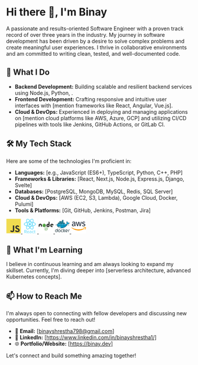 # Hi there 👋, I'm Binay

A passionate and results-oriented Software Engineer with a proven track record of over three years in the industry. My journey in software development has been driven by a desire to solve complex problems and create meaningful user experiences. I thrive in collaborative environments and am committed to writing clean, tested, and well-documented code.

## 🚀 What I Do

- **Backend Development:** Building scalable and resilient backend services using Node.js, Python, .
- **Frontend Development:** Crafting responsive and intuitive user interfaces with [mention frameworks like React, Angular, Vue.js].
- **Cloud & DevOps:** Experienced in deploying and managing applications on [mention cloud platforms like AWS, Azure, GCP] and utilizing CI/CD pipelines with tools like Jenkins, GitHub Actions, or GitLab CI.

## 🛠️ My Tech Stack

Here are some of the technologies I'm proficient in:

- **Languages:** [e.g., JavaScript (ES6+), TypeScript, Python, C++, PHP]
- **Frameworks & Libraries:** [React, Next.js, Node.js, Express.js, Django, Svelte]
- **Databases:** [PostgreSQL, MongoDB, MySQL, Redis, SQL Server]
- **Cloud & DevOps:** [AWS (EC2, S3, Lambda), Google Cloud, Docker, Pulumi]
- **Tools & Platforms:** [Git, GitHub, Jenkins, Postman, Jira]



<p align="left">
  <a href="https://developer.mozilla.org/en-US/docs/Web/JavaScript" target="_blank" rel="noreferrer">
    <img src="https://raw.githubusercontent.com/devicons/devicon/master/icons/javascript/javascript-original.svg" alt="javascript" width="40" height="40"/>
  </a>
  <a href="https://reactjs.org/" target="_blank" rel="noreferrer">
    <img src="https://raw.githubusercontent.com/devicons/devicon/master/icons/react/react-original-wordmark.svg" alt="react" width="40" height="40"/>
  </a>
  <a href="https://nodejs.org" target="_blank" rel="noreferrer">
    <img src="https://raw.githubusercontent.com/devicons/devicon/master/icons/nodejs/nodejs-original-wordmark.svg" alt="nodejs" width="40" height="40"/>
  </a>
    <a href="https://www.docker.com/" target="_blank" rel="noreferrer">
    <img src="https://raw.githubusercontent.com/devicons/devicon/master/icons/docker/docker-original-wordmark.svg" alt="docker" width="40" height="40"/>
  </a>
  <a href="https://aws.amazon.com" target="_blank" rel="noreferrer">
    <img src="https://raw.githubusercontent.com/devicons/devicon/master/icons/amazonwebservices/amazonwebservices-original-wordmark.svg" alt="aws" width="40" height="40"/>
  </a>
</p>


## 🌱 What I'm Learning

I believe in continuous learning and am always looking to expand my skillset. Currently, I'm diving deeper into [serverless architecture, advanced Kubernetes concepts].


## 📫 How to Reach Me

I'm always open to connecting with fellow developers and discussing new opportunities. Feel free to reach out!

- 📧 **Email:** [binayshrestha798@gmail.com]
- 💼 **LinkedIn:** [https://www.linkedin.com/in/binayshrestha1/]
- 🌐 **Portfolio/Website:** [https://binay.dev]

Let's connect and build something amazing together!
